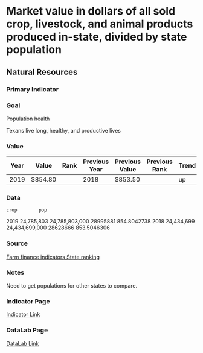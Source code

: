 # Market value in dollars of all sold crop, livestock, and animal products produced in-state, divided by state population

## Natural Resources

### Primary Indicator

### Goal

Population health

Texans live long, healthy, and productive lives

### Value

| Year      |  Value      | Rank        | Previous Year | Previous Value | Previous Rank | Trend | 
| ----------- | ----------- | ----------- | ----------- | ----------- | ----------- | -----------|
|   2019       | $854.80       |           |      2018   |   $853.50      |          |    up     | 

### Data

	crop		pop	
2019	24,785,803	24,785,803,000	28995881	854.8042738
2018	24,434,699	24,434,699,000	28628666	853.5046306


### Source

[Farm finance indicators State ranking](https://data.ers.usda.gov/reports.aspx?ID=17839#P014d0d56d2b14a109de84385f0c5c32c_7_185iT0R0x3)

### Notes

Need to get populations for other states to compare.


### Indicator Page

[Indicator Link](https://indicators.texas2036.org/indicator/77)

### DataLab Page

[DataLab Link](https://datalab.texas2036.org/rqtpwne/u-s-and-state-farm-income-and-wealth-statistics?accesskey=bjxasze)